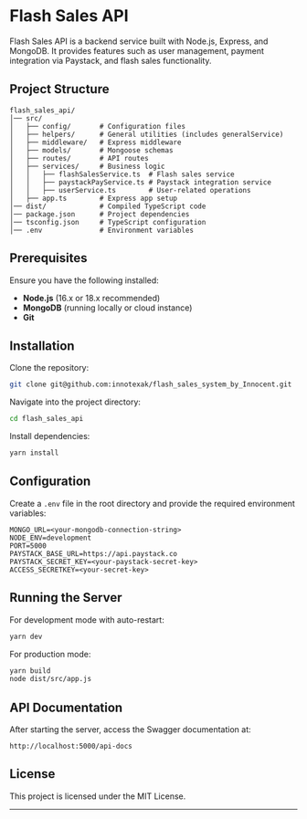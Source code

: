 # Flash Sales API

Flash Sales API is a backend service built with Node.js, Express, and MongoDB. It provides features such as user management, payment integration via Paystack, and flash sales functionality.

## Project Structure

```
flash_sales_api/
│── src/
│   ├── config/       # Configuration files
│   ├── helpers/      # General utilities (includes generalService)
│   ├── middleware/   # Express middleware
│   ├── models/       # Mongoose schemas
│   ├── routes/       # API routes
│   ├── services/     # Business logic
│   │   ├── flashSalesService.ts  # Flash sales service
│   │   ├── paystackPayService.ts # Paystack integration service
│   │   ├── userService.ts        # User-related operations
│   ├── app.ts        # Express app setup
│── dist/             # Compiled TypeScript code
│── package.json      # Project dependencies
│── tsconfig.json     # TypeScript configuration
│── .env              # Environment variables
```

## Prerequisites

Ensure you have the following installed:
- **Node.js** (16.x or 18.x recommended)
- **MongoDB** (running locally or cloud instance)
- **Git**

## Installation

Clone the repository:
```sh
git clone git@github.com:innotexak/flash_sales_system_by_Innocent.git
```

Navigate into the project directory:
```sh
cd flash_sales_api
```

Install dependencies:
```sh
yarn install
```

## Configuration

Create a `.env` file in the root directory and provide the required environment variables:
```env
MONGO_URL=<your-mongodb-connection-string>
NODE_ENV=development
PORT=5000
PAYSTACK_BASE_URL=https://api.paystack.co
PAYSTACK_SECRET_KEY=<your-paystack-secret-key>
ACCESS_SECRETKEY=<your-secret-key>
```

## Running the Server

For development mode with auto-restart:
```sh
yarn dev
```

For production mode:
```sh
yarn build
node dist/src/app.js
```

## API Documentation

After starting the server, access the Swagger documentation at:
```
http://localhost:5000/api-docs
```

## License

This project is licensed under the MIT License.

---
